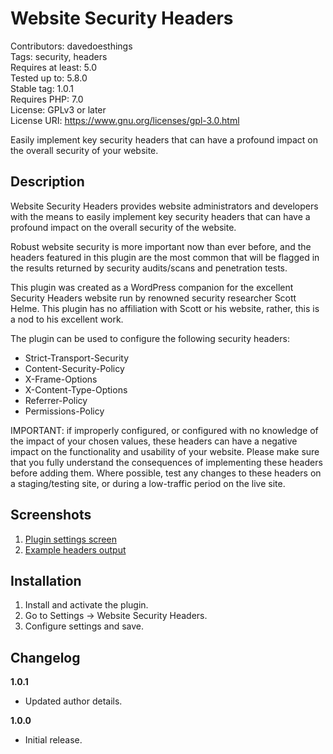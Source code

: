# Website Security Headers
Contributors: davedoesthings  
Tags: security, headers  
Requires at least: 5.0  
Tested up to: 5.8.0  
Stable tag: 1.0.1  
Requires PHP: 7.0  
License: GPLv3 or later  
License URI: https://www.gnu.org/licenses/gpl-3.0.html  

Easily implement key security headers that can have a profound impact on the overall security of your website.

## Description

Website Security Headers provides website administrators and developers with the means to easily implement key security headers that can have a profound impact on the overall security of the website.

Robust website security is more important now than ever before, and the headers featured in this plugin are the most common that will be flagged in the results returned by security audits/scans and penetration tests.

This plugin was created as a WordPress companion for the excellent Security Headers website run by renowned security researcher Scott Helme. This plugin has no affiliation with Scott or his website, rather, this is a nod to his excellent work.

The plugin can be used to configure the following security headers:

- Strict-Transport-Security
- Content-Security-Policy
- X-Frame-Options
- X-Content-Type-Options
- Referrer-Policy
- Permissions-Policy

IMPORTANT: if improperly configured, or configured with no knowledge of the impact of your chosen values, these headers can have a negative impact on the functionality and usability of your website. Please make sure that you fully understand the consequences of implementing these headers before adding them. Where possible, test any changes to these headers on a staging/testing site, or during a low-traffic period on the live site. 

## Screenshots

1. [Plugin settings screen](https://github.com/davedoesthings/website-security-headers/blob/initial-release/assets/screenshot-1.png)
2. [Example headers output](https://github.com/davedoesthings/website-security-headers/blob/initial-release/assets/screenshot-2.png)

## Installation

1. Install and activate the plugin.
2. Go to Settings -> Website Security Headers.
3. Configure settings and save.

## Changelog

**1.0.1**
- Updated author details.

**1.0.0**
- Initial release.
